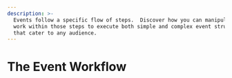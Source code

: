 ```yaml
---
description: >-
  Events follow a specific flow of steps.  Discover how you can manipulate and
  work within those steps to execute both simple and complex event structures
  that cater to any audience.
---
```


# The Event Workflow

